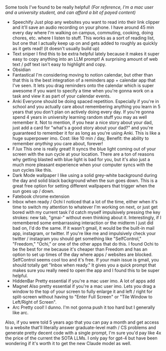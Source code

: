Some tools I've found to be really helpful!
*(For reference, I'm a mac user and a university student, and can afford a bit of payed content)*
- Speechify
	Just plop any websites you want to read into their link clipper and it'll save an audio recording on your phone. I have around 45 min every day where I'm walking on campus, commuting, cooking, doing chores, etc. where I listen to stuff. This works as a sort of reading list, but one that I actually keep up on and gets added to roughly as quickly as it gets read! (it doesn't usually build up)
- Text sniper
	I find this to be extra helpful lately because it makes it super easy to copy anything into an LLM prompt! A surprising amount of web text / pdf text isn't easy to highlight and copy. 
- Obsidian
- Fantastical
	I'm considering moving to notion calendar, but other than that this is the best integration of a reminders app + calendar app that I've seen. It lets you drag reminders onto the calendar which is super awesome if you want to specify a time when you're gonna work on a task and view it as part of your calendar events.
- Anki
	Everyone should be doing spaced repetition. Especially if you're in school and you actually care about remembering anything you learn in 5 years that you don't plan on actively doing every day. If you're gonna spend 4 years in university learning random stuff you may as well remember it.
	Not to mention, if you hear a nice story about your dad, just add a card for "what's a good story about your dad?" and you're guaranteed to remember it for as long as you're using Anki. This is like a huge superpower imo. Cost: like 10 min / day, Benefit: the ability to remember *anything* you care about, forever!
- F.lux
	This one is really great! It syncs the blue light coming out of your screen with the sun cycle at your location. There are a ton of reasons why getting blasted with blue light is bad  for you, but it's also just a much more pleasant experience when your computer syncs with the sun cycles like this. 
- Dark Mode wallpaper
	I like using a solid grey-white background during the day and solid black background when the sun goes down. This is a great free option for setting different wallpapers that trigger when the sun goes up / down.
- Fatebook chrome extension
- Inbox when ready / Ochi
	I noticed that a lot of the time, either when it's time to switch my attention to whatever I'm working on next, or just get bored with my current task I'd catch myself impulsively pressing the key strokes: new tab, "gmai-" without even thinking about it. Interestingly, if I remembered some embarrassing interaction or the midterm I just did bad on, I'd do the same. If it wasn't gmail, it would be the built-in mail app, instagram, or twitter.
	If you're like me and impulsively check your twitter / instagram you should get something like "SelfControl," "Freedom," "Ochi," or one of the other apps that do this. I found Ochi to be the best for me because it's cheaper than Freedom and has an option to set up times of the day where apps / websites are blocked. SelfControl seems cool too and it's free.
	If your main issue is gmail, you should totally get "Inbox when ready." It gives you a quick prompt that makes sure you really need to open the app and I found this to be super helpful.
- HiddenBar
	Pretty essential if you're a mac user imo.
	A lot of apps add
- Magnet
	Also pretty essential if you're a mac user imo. Lets you drag a window to the top of your screen to fully enlarge it and left / right for split-screen without having to "Enter Full Screen" or "Tile Window to Left/Right of Screen".
- Arc
	Pretty cool! I dunno. I'm not gonna push it too hard but I generally like arc.

Also, if you were told 5 years ago that you can pay a month and get access to a website that'll literally answer graduate-level math / CS problems and generate pretty decent code with a single prompt, I'm sure you'd pay like 4x the price of the current the SOTA LLMs. I only pay for gpt-4 but have been wondering if it's worth it to get the new Claude model as well.

